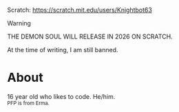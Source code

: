 Scratch: https://scratch.mit.edu/users/Knightbot63<br>
> [!WARNING]  
> THE DEMON SOUL WILL RELEASE IN 2026 ON SCRATCH.
>
> At the time of writing, I am still banned.
# About
16 year old who likes to code. He/him.<br>
<sub> PFP is from Erma.</sub>
